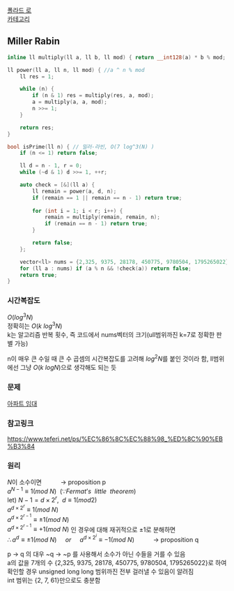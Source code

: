 [폴라드 로](/수학/PollardRho.md)   
[카테고리](/README.md)
## Miller Rabin
```cpp
inline ll multiply(ll a, ll b, ll mod) { return __int128(a) * b % mod; }

ll power(ll a, ll n, ll mod) { //a ^ n % mod
    ll res = 1;

    while (n) {
        if (n & 1) res = multiply(res, a, mod);
        a = multiply(a, a, mod);
        n >>= 1;
    }

    return res;
}

bool isPrime(ll n) { // 밀러-라빈, O(7 log^3(N) )
    if (n <= 1) return false;

    ll d = n - 1, r = 0;
    while (~d & 1) d >>= 1, ++r;

    auto check = [&](ll a) {
        ll remain = power(a, d, n);
        if (remain == 1 || remain == n - 1) return true;
        
        for (int i = 1; i < r; i++) {
            remain = multiply(remain, remain, n);
            if (remain == n - 1) return true;
        }

        return false;
    };

    vector<ll> nums = {2,325, 9375, 28178, 450775, 9780504, 1795265022};
    for (ll a : nums) if (a % n && !check(a)) return false;
    return true;
}
```
### 시간복잡도 
$O(log^3{N})$   
정확히는 $O(k~log^3{N})$   
k는 알고리즘 반복 횟수, 즉 코드에서 nums벡터의 크기(ull범위까진 k=7로 정확한 판별 가능)   

n이 매우 큰 수일 때 큰 수 곱셈의 시간복잡도를 고려해 $log^2N$를 붙인 것이라 함, ll범위에선 그냥 $O(k~logN)$으로 생각해도 되는 듯   

### 문제
[아파트 임대](https://www.acmicpc.net/problem/5615)

### 참고링크
https://www.teferi.net/ps/%EC%86%8C%EC%88%98_%ED%8C%90%EB%B3%84

### 원리
$N$이 소수이면 $~~~~~~~~~~\rightarrow$ proposition p   
$a^{N-1}\equiv1(mod~N) ~~(\because Fermat’s~~little~~theorem$)   
let) $N - 1 = d \times 2^r, ~~d \equiv 1(mod 2)$   
$a^{d \times 2^r} \equiv 1(mod~N)$   
$a^{d \times 2^{r-1}} \equiv \pm1(mod~N)$   
$a^{d \times 2^{r-1}} \equiv +1(mod~N)$ 인 경우에 대해 재귀적으로 $\pm1$로 분해하면   
$\therefore a^{d} \equiv \pm1(mod~N)~~~~~or~~~~~a^{d \times 2^i} \equiv -1 (mod~N)$  $~~~~~~~~~~\rightarrow$ proposition q   

p -> q 의 대우 ~q -> ~p 를 사용해서 소수가 아닌 수들을 거를 수 있음   
a의 값을 7개의 수 {2,325, 9375, 28178, 450775, 9780504, 1795265022}로 하여 확인할 경우 unsigned long long 범위까진 전부 걸러낼 수 있음이 알려짐   
int 범위는 {2, 7, 61}만으로도 충분함